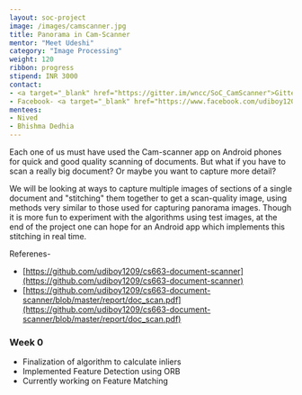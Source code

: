```yaml
---
layout: soc-project
image: /images/camscanner.jpg
title: Panorama in Cam-Scanner
mentor: "Meet Udeshi"
category: "Image Processing"
weight: 120
ribbon: progress
stipend: INR 3000
contact:
- <a target="_blank" href="https://gitter.im/wncc/SoC_CamScanner">Gitter</a>
- Facebook- <a target="_blank" href="https://www.facebook.com/udiboy1209">Meet Udeshi</a>
mentees:
- Nived
- Bhishma Dedhia
---
```


Each one of us must have used the Cam-scanner app on Android phones for quick and good quality scanning of documents. But what if you have to scan a really big document? Or maybe you want to capture more detail?

<!--break-->

We will be looking at ways to capture multiple images of sections of a single document and "stitching" them together to get a scan-quality image, using methods very similar to those used for capturing panorama images. Though it is more fun to experiment with the algorithms using test images, at the end of the project one can hope for an Android app which implements this stitching in real time.

Referenes-

- [https://github.com/udiboy1209/cs663-document-scanner](https://github.com/udiboy1209/cs663-document-scanner)
- [https://github.com/udiboy1209/cs663-document-scanner/blob/master/report/doc_scan.pdf](https://github.com/udiboy1209/cs663-document-scanner/blob/master/report/doc_scan.pdf)


 ### Week 0
 * Finalization of algorithm to calculate inliers
 * Implemented Feature Detection using ORB
 * Currently working on Feature Matching  
